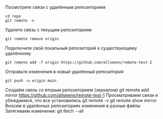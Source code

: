 Посмотрите связи с удалённым репозиторием
```
cd repo
git remote -v
```
Удалите связь с текущим репозиторием
```
git remote remove origin
```
Подключите свой локальный репозиторий к существующему удалённому
```
git remote add -f origin https://github.com/allseenn/remote-test-2
```
Отправьте изменения в новый удалённый репозиторий
```
git push -u origin main
```
Создаём связь со вторым репозиторием (зеркалом)
git remote add mirror https://github.com/allseenn/remote-test-1
Просматриваем связи и убеждаемся, что все установились
git remote -v
git remote show mirror
Вносим в удалённых репозиториях изменения в разные файлы
Затягиваем изменения: git fetch --all